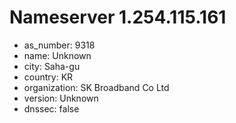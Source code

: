 # Nameserver 1.254.115.161

* as_number: 9318
* name: Unknown
* city: Saha-gu
* country: KR
* organization: SK Broadband Co Ltd
* version: Unknown
* dnssec: false

